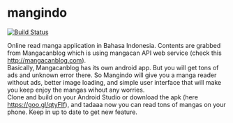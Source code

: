 # mangindo
[![Build Status](https://travis-ci.org/bigscreen/mangindo.svg?branch=master)](https://travis-ci.org/bigscreen/mangindo)

Online read manga application in Bahasa Indonesia. Contents are grabbed from Mangacanblog which is using mangacan API web service (check this http://mangacanblog.com).<br />
Basically, Mangacanblog has its own android app. But you will get tons of ads and unknown error there. So Mangindo will give you a manga reader without ads, better image loading, and simple user interface that will make you keep enjoy the mangas wihout any worries.<br />
Clone and build on your Android Studio or download the apk (here https://goo.gl/qtyFIf), and tadaaa now you can read tons of mangas on your phone. Keep in up to date to get new feature.
